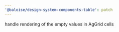 ```yaml
---
'@baloise/design-system-components-table': patch
---
```


handle rendering of the empty values in AgGrid cells
